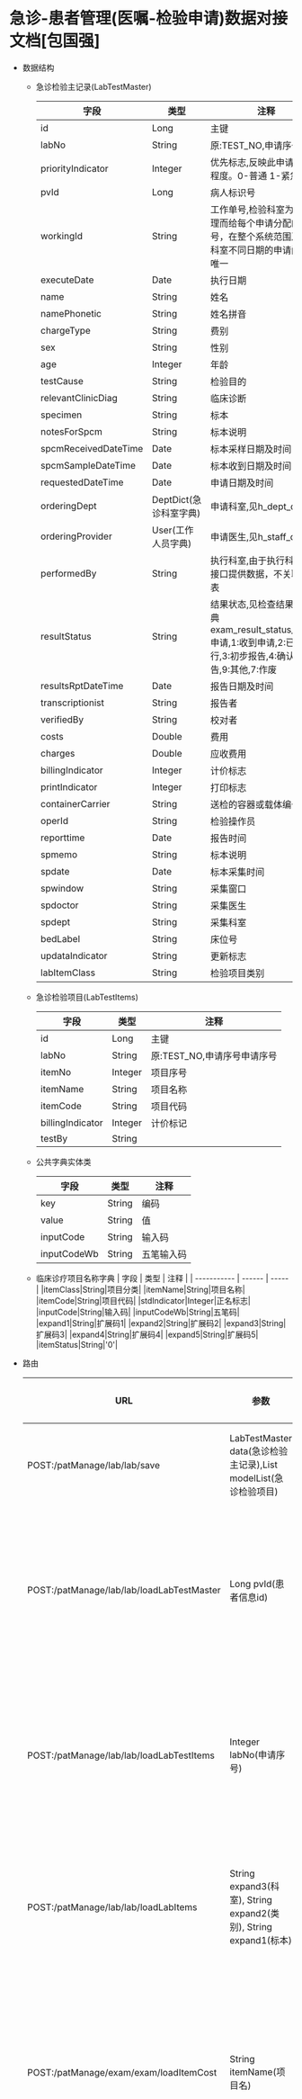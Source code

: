 # 急诊-患者管理(医嘱-检验申请)数据对接文档[包国强]



- 数据结构

  - 急诊检验主记录(LabTestMaster)

    | 字段                     | 类型      | 注释                                       |
    | ---------------------- | ------- | ---------------------------------------- |
    |id|Long|主键|
	|labNo|String|原:TEST_NO,申请序号|
	|priorityIndicator|Integer|优先标志,反映此申请的紧急程度。0-普通 1-紧急|
	|pvId|Long|病人标识号|
	|workingId|String|工作单号,检验科室为内部管理而给每个申请分配的标识号，在整个系统范围及同一科室不同日期的申请间并不唯一|
	|executeDate|Date|执行日期|
	|name|String|姓名|
	|namePhonetic|String|姓名拼音|
	|chargeType|String|费别|
	|sex|String|性别|
	|age|Integer|年龄|
	|testCause|String|检验目的|
	|relevantClinicDiag|String|临床诊断|
	|specimen|String|标本|
	|notesForSpcm|String|标本说明|
	|spcmReceivedDateTime|Date|标本采样日期及时间|
	|spcmSampleDateTime|Date|标本收到日期及时间|
	|requestedDateTime|Date|申请日期及时间|
	|orderingDept|DeptDict(急诊科室字典)|申请科室,见h_dept_dict.id|
	|orderingProvider|User(工作人员字典)|申请医生,见h_staff_dict.id|
	|performedBy|String|执行科室,由于执行科室属于 接口提供数据，不关联科室表|
	|resultStatus|String|结果状态,见检查结果状态字典exam_result_status_dict,0:申请,1:收到申请,2:已执行,3:初步报告,4:确认报告,9:其他,7:作废|
	|resultsRptDateTime|Date|报告日期及时间|
	|transcriptionist|String|报告者|
	|verifiedBy|String|校对者|
	|costs|Double|费用|
	|charges|Double|应收费用|
	|billingIndicator|Integer|计价标志|
	|printIndicator|Integer|打印标志|
	|containerCarrier|String|送检的容器或载体编号|
	|operId|String|检验操作员|
	|reporttime|Date|报告时间|
	|spmemo|String|标本说明|
	|spdate|Date|标本采集时间|
	|spwindow|String|采集窗口|
	|spdoctor|String|采集医生|
	|spdept|String|采集科室|
	|bedLabel|String|床位号|
	|updataIndicator|String|更新标志|
	|labItemClass|String|检验项目类别|


  - 急诊检验项目(LabTestItems)

    | 字段            | 类型     | 注释     |
    | ------------- | ------ | ------ |
    |id|Long|主键|
	|labNo|String|原:TEST_NO,申请序号申请序号|
	|itemNo|Integer|项目序号|
	|itemName|String|项目名称|
	|itemCode|String|项目代码|
	|billingIndicator|Integer|计价标记|
	|testBy|String||



  - 公共字典实体类

    | 字段          | 类型     | 注释    |
    | ----------- | ------ | ----- |
    | key         | String | 编码    |
    | value       | String | 值     |
    | inputCode   | String | 输入码   |
    | inputCodeWb | String | 五笔输入码 |

  - 临床诊疗项目名称字典
    | 字段          | 类型     | 注释    |
    | ----------- | ------ | ----- |
    |itemClass|String|项目分类|
	|itemName|String|项目名称|
	|itemCode|String|项目代码|
	|stdIndicator|Integer|正名标志|
	|inputCode|String|输入码|
	|inputCodeWb|String|五笔码|
	|expand1|String|扩展码1|
	|expand2|String|扩展码2|
	|expand3|String|扩展码3|
	|expand4|String|扩展码4|
	|expand5|String|扩展码5|
	|itemStatus|String|'0'|

- 路由

    | URL                                      | 参数                                       | 返回值        | 注释                  |
    | ---------------------------------------- | ---------------------------------------- | ---------- | ------------------- |
    | POST:/patManage/lab/lab/save| LabTestMaster data(急诊检验主记录),List<LabTestItems> modelList(急诊检验项目) |  | 保存检验申请 |
    | POST:/patManage/lab/lab/loadLabTestMaster| Long pvId(患者信息id) | 急诊检验主记录 | 查询历史急诊检验预约记录 |
    | POST:/patManage/lab/lab/loadLabTestItems| Integer labNo(申请序号) | 急诊检验项目 | 查询历史急诊检验项目记录 |
    | POST:/patManage/lab/lab/loadLabItems| String expand3(科室), String expand2(类别), String expand1(标本) | 临床诊疗项目名称字典 | 查询检验项目 |
    | POST:/patManage/exam/exam/loadItemCost|String itemName(项目名) | 浮点数 | 查询项目总费用(根据 项目名 查询) |
    | POST:/patManage/lab/lab/loadLabPriceItems| String itemCode(项目编码) | 数组 | 查询检验项目明细 |
    | GET:/dict/dataDict/loadLabItemClassDict           |             | 公共字典实体类            | 查询急诊检验项目类别字典        |
    | GET:/dict/dataDict/loadLabSheetMaster        |             | 公共字典实体类            | 查询急诊检验科室        |
    | GET:/dict/dataDict/loadSpecimanDict          | String deptCode(科室编码)  | 公共字典实体类            | 查询科室对应标本        |







